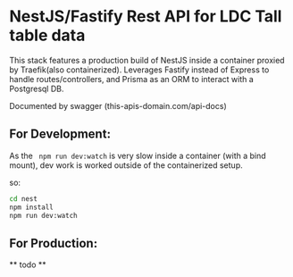 # NestJS/Fastify Rest API for LDC Tall table data

This stack features a production build of NestJS inside a container proxied by Traefik(also containerized). Leverages Fastify instead of Express to handle routes/controllers, and Prisma as an ORM to interact with a Postgresql DB.

Documented by swagger (this-apis-domain.com/api-docs)

## For Development:

As the ``` npm run dev:watch``` is very slow inside a container (with a bind mount), dev work is worked outside of the containerized setup. 

so: 
```sh
cd nest
npm install
npm run dev:watch
```

## For Production:

** todo **

